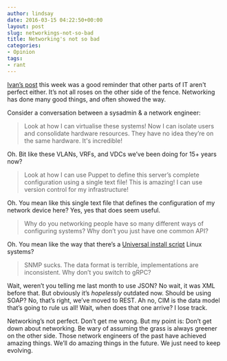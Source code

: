 ```yaml
---
author: lindsay
date: 2016-03-15 04:22:50+00:00
layout: post
slug: networkings-not-so-bad
title: Networking's not so bad
categories:
- Opinion
tags:
- rant
---
```


[Ivan’s post](http://blog.ipspace.net/2016/03/speaking-of-cli.html) this week was a good reminder that other parts of IT aren't perfect either. It’s not all roses on the other side of the fence. Networking has done many good things, and often showed the way.

Consider a conversation between a sysadmin & a network engineer:


> Look at how I can virtualise these systems! Now I can isolate users and consolidate hardware resources. They have no idea they’re on the same hardware. It's incredible!


Oh. Bit like these VLANs, VRFs, and VDCs we’ve been doing for 15+ years now?


> Look at how I can use Puppet to define this server’s complete configuration using a single text file! This is amazing! I can use version control for my infrastructure!


Oh. You mean like this single text file that defines the configuration of my network device here? Yes, yes that does seem useful.


> Why do you networking people have so many different ways of configuring systems? Why don’t you just have one common API?


Oh. You mean like the way that there’s a [Universal install script](http://xkcd.com/1654/) Linux systems?


> SNMP sucks. The data format is terrible, implementations are inconsistent. Why don’t you switch to gRPC?


Wait, weren’t you telling me last month to use JSON? No wait, it was XML before that. But obviously it’s _hopelessly_ outdated now. Should be using SOAP? No, that’s right, we’ve moved to REST. Ah no, CIM is the data model that’s going to rule us all! Wait, when does that one arrive? I lose track.

Networking’s not perfect. Don’t get me wrong. But my point is: Don’t get down about networking. Be wary of assuming the grass is always greener on the other side. Those network engineers of the past have achieved amazing things. We’ll do amazing things in the future. We just need to keep evolving.
